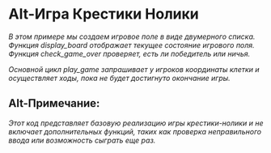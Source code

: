 Alt-Игра Крестики Нолики
===
*В этом примере мы создаем игровое поле в виде двумерного списка. Функция display_board отображает текущее состояние игрового поля. Функция check_game_over проверяет, есть ли победитель или ничья.*

*Основной цикл play_game запрашивает у игроков координаты клетки и осуществляет ходы, пока не будет достигнуто окончание игры.*

Alt-Примечание: 
---
*Этот код представляет базовую реализацию игры крестики-нолики и не включает дополнительных функций, таких как проверка неправильного ввода или возможность сыграть еще раз.*

